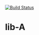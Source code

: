 [![Build Status](https://travis-ci.org/tamura-orz/lib-A.svg?branch=develop)](https://travis-ci.org/tamura-orz/lib-A)
# lib-A

